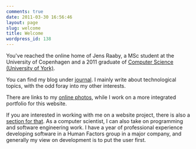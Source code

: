 ```yaml
---
comments: true
date: 2011-03-30 16:56:46
layout: page
slug: welcome
title: Welcome
wordpress_id: 138
---
```


You've reached the online home of Jens Raaby, a MSc student at the University of Copenhagen and a 2011 graduate of [Computer Science (University of York)](http://www.cs.york.ac.uk).

You can find my blog under [journal](http://jens.raaby.co.uk/journal/). I mainly write about technological topics, with the odd foray into my other interests.

There are links to my [online photos](http://jens.raaby.co.uk/photographs/), while I work on a more integrated portfolio for this website.

If you are interested in working with me on a website project, there is also a [section for that](http://jens.raaby.co.uk/web-design/). As a computer scientist, I can also take on programming and software engineering work. I have a year of professional experience developing software in a Human Factors group in a major company, and generally my view on development is to put the user first.




### 
